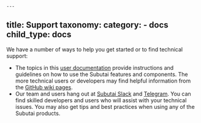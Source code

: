 	---
title: Support
taxonomy:
    category:
        - docs
child_type: docs
---

We have a number of ways to help you get started or to find technical support:
* The topics in this [user documentation](../../introduction/about-documentation) provide instructions and guidelines on how to use the Subutai features and components. The more technical users or developers may find helpful information from the [GitHub wiki pages](https://github.com/subutai-io/). 
* Our team and users hang out at [Subutai Slack](https://slack.subutai.io/) and [Telegram](https://t.me/SubutaiKHAN). You can find skilled developers and users who will assist with your technical issues. You may also get tips and best practices when using any of the Subutai products.
